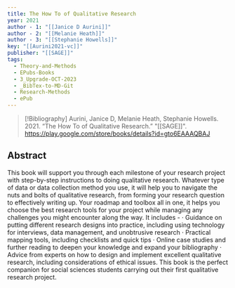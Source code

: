 ```yaml
---
title: The How To of Qualitative Research
year: 2021
author - 1: "[[Janice D Aurini]]"
author - 2: "[[Melanie Heath]]"
author - 3: "[[Stephanie Howells]]"
key: "[[Aurini2021-vc]]"
publisher: "[[SAGE]]"
tags:
  - Theory-and-Methods
  - EPubs-Books
  - 3_Upgrade-OCT-2023
  - _BibTex-to-MD-Git
  - Research-Methods
  - ePub
---
```


> [!Bibliography]
> Aurini, Janice D, Melanie Heath, Stephanie Howells. 2021. “The How To of Qualitative Research.” "[[SAGE]]". https://play.google.com/store/books/details?id=gto6EAAAQBAJ

## Abstract
This book will support you through each milestone of your research project with step-by-step instructions to doing qualitative research. Whatever type of data or data collection method you use, it will help you to navigate the nuts and bolts of qualitative research, from forming your research question to effectively writing up. Your roadmap and toolbox all in one, it helps you choose the best research tools for your project while managing any challenges you might encounter along the way. It includes -  · Guidance on putting different research designs into practice, including using technology for interviews, data management, and unobtrusive research · Practical mapping tools, including checklists and quick tips · Online case studies and further reading to deepen your knowledge and expand your bibliography · Advice from experts on how to design and implement excellent qualitative research, including considerations of ethical issues. This book is the perfect companion for social sciences students carrying out their first qualitative research project.